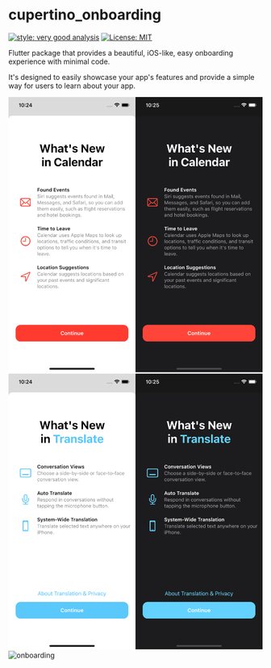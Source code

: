 # cupertino_onboarding

[![style: very good analysis][very_good_analysis_badge]][very_good_analysis_link]
[![License: MIT][license_badge]][license_link]

Flutter package that provides a beautiful, iOS-like, easy onboarding experience with minimal code.

It's designed to easily showcase your app's features and provide a simple way for users to learn about your app.

![calendar]
![translator]
![onboarding]

[calendar]: /readme_media//calendar.png
[translator]: /readme_media/translator.png
[onboarding]: /readme_media/onboarding.gif
[license_badge]: https://img.shields.io/badge/license-MIT-blue.svg
[license_link]: https://opensource.org/licenses/MIT
[very_good_analysis_badge]: https://img.shields.io/badge/style-very_good_analysis-B22C89.svg
[very_good_analysis_link]: https://pub.dev/packages/very_good_analysis
